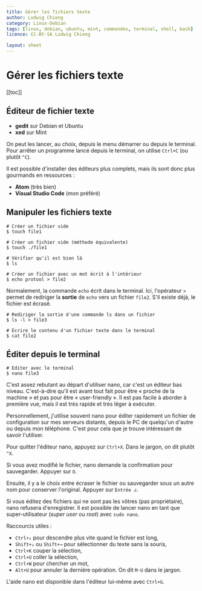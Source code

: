 ```yaml
---
title: Gérer les fichiers texte
author: Ludwig Chieng
category: Linux-Debian
tags: [linux, debian, ubuntu, mint, commandes, terminal, shell, bash]
licence: CC-BY-SA Ludwig Chieng

layout: sheet
---
```


# Gérer les fichiers texte

[[toc]]

## Éditeur de fichier texte

* **gedit** sur Debian et Ubuntu
* **xed** sur Mint

On peut les lancer, au choix, depuis le menu démarrer ou depuis le terminal. Pour arrêter un programme lancé depuis le terminal, on utilise `Ctrl+C` (ou plutôt `^C`).

Il est possible d'installer des éditeurs plus complets, mais ils sont donc plus gourmands en ressources :
* **Atom** (très bien)
* **Visual Studio Code** (mon préféré)


## Manipuler les fichiers texte

``` shell
# Créer un fichier vide
$ touch file1

# Créer un fichier vide (méthode équivalente)
$ touch ./file1

# Vérifier qu'il est bien là
$ ls

# Créer un fichier avec un mot écrit à l'intérieur
$ echo protool > file2
```

Normalement, la commande `echo` écrit dans le terminal. Ici, l'opérateur `>` permet de rediriger la **sortie** de `echo` vers un fichier `file2`. S'il existe déjà, le fichier est écrasé.

``` shell
# Rediriger la sortie d'une commande ls dans un fichier
$ ls -l > file3
```

``` shell
# Écrire le contenu d'un fichier texte dans le terminal
$ cat file2
```


## Éditer depuis le terminal

``` shell
# Editer avec le terminal
$ nano file3
```

C'est assez rebutant au départ d'utiliser nano, car c'est un éditeur bas niveau. C'est-à-dire qu'il est avant tout fait pour être « proche de la machine » et pas pour être « user-friendly ». Il est pas facile à aborder à première vue, mais il est très rapide et très léger à exécuter.

Personnellement, j'utilise souvent nano pour éditer rapidement un fichier de configuration sur mes serveurs distants, depuis le PC de quelqu'un d'autre ou depuis mon téléphone. C'est pour cela que je trouve intéressant de savoir l'utiliser.

Pour quitter l'éditeur nano, appuyez sur `Ctrl+X`. Dans le jargon, on dit plutôt `^X`.

Si vous avez modifié le fichier, nano demande la confirmation pour sauvegarder. Appuyer sur `O`.

Ensuite, il y a le choix entre écraser le fichier ou sauvegarder sous un autre nom pour conserver l'original. Appuyer sur `Entrée ↲`.

Si vous éditez des fichiers qui ne sont pas les vôtres (pas propriétaire), nano refusera d'enregistrer. Il est possible de lancer nano en tant que super-utilisateur (*super user* ou *root*) avec `sudo nano`.

Raccourcis utiles :
* `Ctrl+↓` pour descendre plus vite quand le fichier est long,
* `Shift+↓` ou `Shift+→` pour sélectionner du texte sans la souris,
* `Ctrl+K` couper la sélection,
* `Ctrl+U` coller la sélection,
* `Ctrl+W` pour chercher un mot,
* `Alt+U` pour annuler la dernière opération. On dit `M-U` dans le jargon.

L'aide nano est disponible dans l'éditeur lui-même avec `Ctrl+G`.
